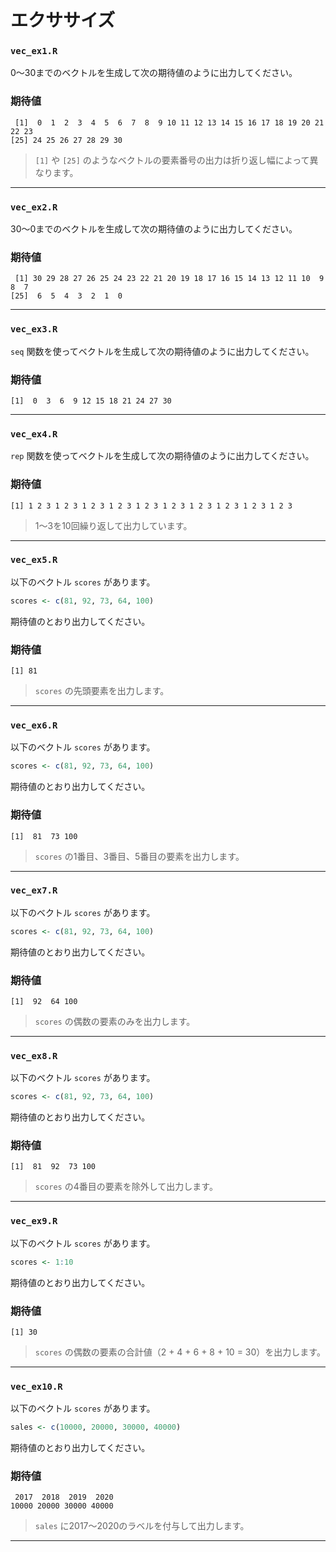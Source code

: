 # エクササイズ

### `vec_ex1.R`

0〜30までのベクトルを生成して次の期待値のように出力してください。

### 期待値

```
 [1]  0  1  2  3  4  5  6  7  8  9 10 11 12 13 14 15 16 17 18 19 20 21 22 23
[25] 24 25 26 27 28 29 30
```

> `[1]` や `[25]` のようなベクトルの要素番号の出力は折り返し幅によって異なります。

---

### `vec_ex2.R`

30〜0までのベクトルを生成して次の期待値のように出力してください。

### 期待値

```
 [1] 30 29 28 27 26 25 24 23 22 21 20 19 18 17 16 15 14 13 12 11 10  9  8  7
[25]  6  5  4  3  2  1  0
```

---

### `vec_ex3.R`

`seq` 関数を使ってベクトルを生成して次の期待値のように出力してください。

### 期待値

```
[1]  0  3  6  9 12 15 18 21 24 27 30
```

---

### `vec_ex4.R`

`rep` 関数を使ってベクトルを生成して次の期待値のように出力してください。

### 期待値

```
[1] 1 2 3 1 2 3 1 2 3 1 2 3 1 2 3 1 2 3 1 2 3 1 2 3 1 2 3 1 2 3
```

> 1〜3を10回繰り返して出力しています。

---

### `vec_ex5.R`

以下のベクトル `scores` があります。

```r
scores <- c(81, 92, 73, 64, 100)
```

期待値のとおり出力してください。

### 期待値

```
[1] 81
```

> `scores` の先頭要素を出力します。

---

### `vec_ex6.R`

以下のベクトル `scores` があります。

```r
scores <- c(81, 92, 73, 64, 100)
```

期待値のとおり出力してください。

### 期待値

```
[1]  81  73 100
```

> `scores` の1番目、3番目、5番目の要素を出力します。

---


### `vec_ex7.R`

以下のベクトル `scores` があります。

```r
scores <- c(81, 92, 73, 64, 100)
```

期待値のとおり出力してください。

### 期待値

```
[1]  92  64 100
```

> `scores` の偶数の要素のみを出力します。

---

### `vec_ex8.R`

以下のベクトル `scores` があります。

```r
scores <- c(81, 92, 73, 64, 100)
```

期待値のとおり出力してください。

### 期待値

```
[1]  81  92  73 100
```

> `scores` の4番目の要素を除外して出力します。

---

### `vec_ex9.R`

以下のベクトル `scores` があります。

```r
scores <- 1:10
```

期待値のとおり出力してください。

### 期待値

```
[1] 30
```

> `scores` の偶数の要素の合計値（2 + 4 + 6 + 8 + 10 = 30）を出力します。

---

### `vec_ex10.R`

以下のベクトル `scores` があります。

```r
sales <- c(10000, 20000, 30000, 40000)
```

期待値のとおり出力してください。

### 期待値

```
 2017  2018  2019  2020
10000 20000 30000 40000
```

> `sales` に2017〜2020のラベルを付与して出力します。

---

